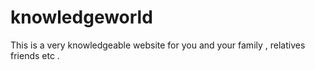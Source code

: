 # knowledgeworld
This is a very knowledgeable website for you and your family , relatives friends etc .
